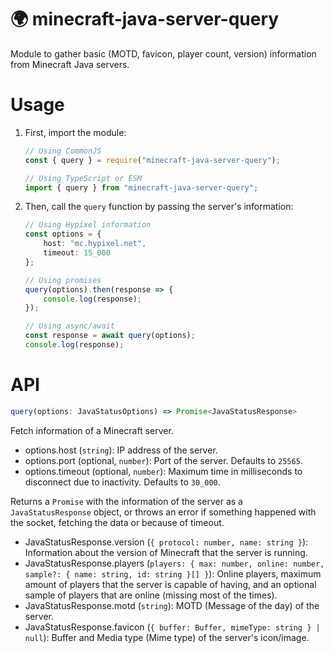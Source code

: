 # 🌍 minecraft-java-server-query

Module to gather basic (MOTD, favicon, player count, version) information from Minecraft Java servers.

# Usage

1. First, import the module:

    ```js
    // Using CommonJS
    const { query } = require("minecraft-java-server-query");

    // Using TypeScript or ESM
    import { query } from "minecraft-java-server-query";
    ```

2. Then, call the `query` function by passing the server's information:

    ```ts
    // Using Hypixel information
    const options = {
        host: "mc.hypixel.net",
        timeout: 15_000
    };

    // Using promises
    query(options).then(response => {
        console.log(response);
    });

    // Using async/await
    const response = await query(options);
    console.log(response);
    ```

# API

```ts
query(options: JavaStatusOptions) => Promise<JavaStatusResponse>
```

Fetch information of a Minecraft server.

-   options.host (`string`): IP address of the server.
-   options.port (optional, `number`): Port of the server. Defaults to `25565`.
-   options.timeout (optional, `number`): Maximum time in milliseconds to disconnect due to inactivity. Defaults to `30_000`.

Returns a `Promise` with the information of the server as a `JavaStatusResponse` object, or throws an error if something happened with the socket, fetching the data or because of timeout.

-   JavaStatusResponse.version (`{ protocol: number, name: string }`): Information about the version of Minecraft that the server is running.
-   JavaStatusResponse.players (`players: { max: number, online: number, sample?: { name: string, id: string }[] }`): Online players, maximum amount of players that the server is capable of having, and an optional sample of players that are online (missing most of the times).
-   JavaStatusResponse.motd (`string`): MOTD (Message of the day) of the server.
-   JavaStatusResponse.favicon (`{ buffer: Buffer, mimeType: string } | null`): Buffer and Media type (Mime type) of the server's icon/image.

